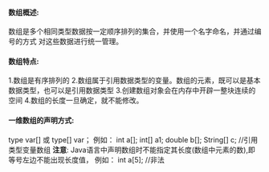 #### 数组概述:
数组是多个相同类型数据按一定顺序排列的集合，并使用一个名字命名，并通过编号的方式 对这些数据进行统一管理。

#### 数组特点:
1.数组是有序排列的
2.数组属于引用数据类型的变量。数组的元素，既可以是基本数据类型，也可以是引用数据类型
3.创建数组对象会在内存中开辟一整块连续的空间
4.数组的长度一旦确定，就不能修改。

#### 一维数组的声明方式:
type  var[] 或 type[]  var；
例如：
int a[]; 
int[] a1; 
double b[]; 
String[] c; //引用类型变量数组
**注意**:
Java语言中声明数组时不能指定其长度(数组中元素的数),即等号左边不能出现长度值， 例如： int a[5];  //非法